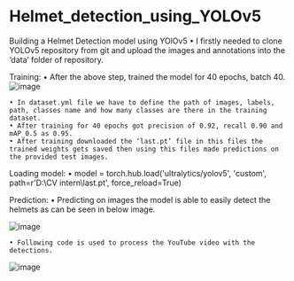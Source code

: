 # Helmet_detection_using_YOLOv5
Building a Helmet Detection model using YOlOv5
    • I firstly needed to clone YOLOv5 repository from git and upload the images and annotations into the ‘data’ folder of repository.

Training:
    • After the above step, trained the model for 40 epochs, batch 40.
![image](https://user-images.githubusercontent.com/99830705/201469567-84d87387-ac7f-45db-a38b-6e021799334a.png)

									
    • In dataset.yml file we have to define the path of images, labels, path, classes name and how many classes are there in the training dataset.
    • After training for 40 epochs got precision of 0.92, recall 0.90 and mAP_0.5 as 0.95.
    • After training downloaded the ‘last.pt’ file in this files the trained weights gets saved then using this files made predictions on the provided test images.

Loading model:
    • model = torch.hub.load('ultralytics/yolov5', 'custom', path=r'D:\CV intern\last.pt', force_reload=True)

Prediction:
    • Predicting on images the model is able to easily detect the helmets as can be seen in below image.


![image](https://user-images.githubusercontent.com/99830705/201469606-1c3aed8d-c026-4d3c-a965-2eb366991448.png)















    • Following code is used to process the YouTube video with the detections.

![image](https://user-images.githubusercontent.com/99830705/201469625-ea412cd9-e7ef-4e8a-b2ce-de08cb7818ac.png)

